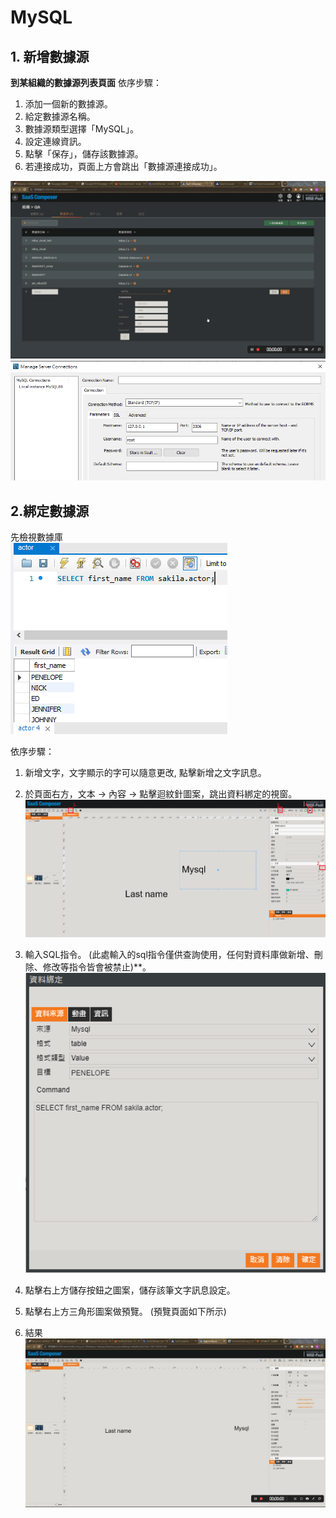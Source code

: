 # MySQL  

## 1. 新增數據源
**到某組織的數據源列表頁面**
依序步驟：
1. 添加一個新的數據源。
2. 給定數據源名稱。
3. 數據源類型選擇「MySQL」。
4. 設定連線資訊。
5. 點擊「保存」，儲存該數據源。
6. 若連接成功，頁面上方會跳出「數據源連接成功」。

![iew0h-79isu.gif](MySQL01.gif)
![1.PNG](MySQL02.png)

## 2.綁定數據源
 先檢視數據庫  
![10.PNG](MySQL03.png)

依序步驟：  
1. 新增文字，文字顯示的字可以隨意更改, 點擊新增之文字訊息。  
2. 於頁面右方，文本 → 內容 → 點擊迴紋針圖案，跳出資料綁定的視窗。  
![2.png](MySQL04.png)  
3. 輸入SQL指令。 (此處輸入的sql指令僅供查詢使用，任何對資料庫做新增、刪除、修改等指令皆會被禁止)**。  
![3.PNG](MySQL05.png)  

4. 點擊右上方儲存按鈕之圖案，儲存該筆文字訊息設定。
5. 點擊右上方三角形圖案做預覽。 (預覽頁面如下所示)
6. 結果  
![9.gif](MySQL06.gif)

